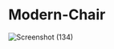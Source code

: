 # Modern-Chair

![Screenshot (134)](https://github.com/tusharsodhi25/Modern-Chair/assets/116172693/351dc001-f9e9-4246-8961-0cc39a6b87c0)
